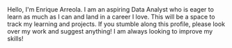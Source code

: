 ##
Hello, I'm Enrique Arreola. I am an aspiring Data Analyst who is eager to learn as much as I can and land in a career I love. This will be a space to track my learning and projects. If you stumble along this profile, please look over my work and suggest anything! I am always looking to improve my skills!
<!--
**Enrique-Arreola/Enrique-Arreola** is a ✨ _special_ ✨ repository because its `README.md` (this file) appears on your GitHub profile.

Here are some ideas to get you started:

- 🔭 I’m currently working on ...
- 🌱 I’m currently learning ...
- 👯 I’m looking to collaborate on ...
- 🤔 I’m looking for help with ...
- 💬 Ask me about ...
- 📫 How to reach me: ...
- 😄 Pronouns: ...
- ⚡ Fun fact: ...
-->
